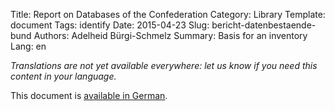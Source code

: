 Title: Report on Databases of the Confederation
Category: Library
Template: document
Tags: identify
Date: 2015-04-23
Slug: bericht-datenbestaende-bund
Authors: Adelheid Bürgi-Schmelz
Summary: Basis for an inventory
Lang: en

<em>Translations are not yet available everywhere: let us know if you need this content in your language.</em>

This document is [available in German](/de/library/bericht-datenbestaende-bund).
